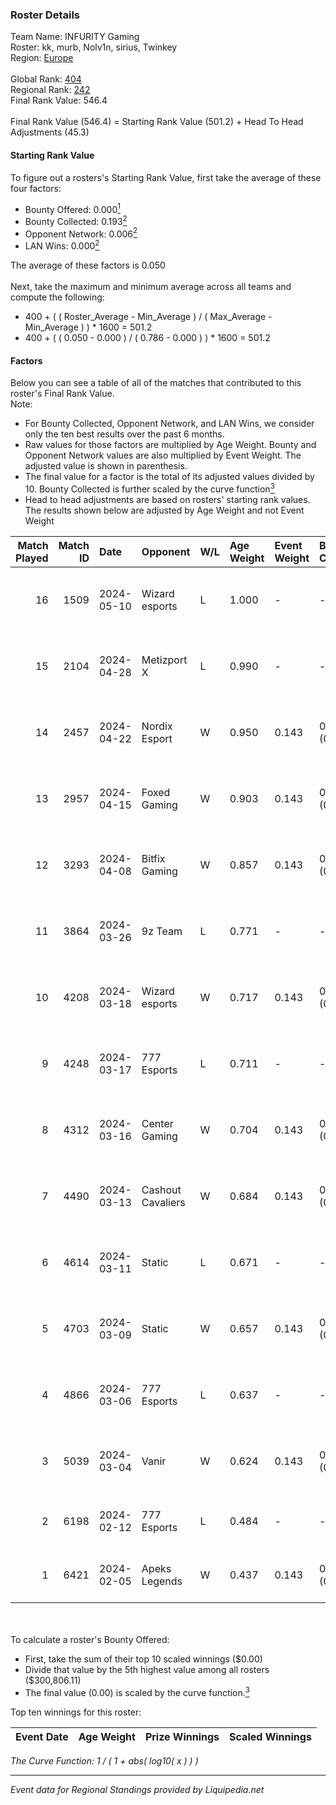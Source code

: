 ### Roster Details<br />
Team Name: INFURITY Gaming<br />
Roster: kk, murb, Nolv1n, sirius, Twinkey<br />
Region: [Europe]( ../standings_europe.md)<br />
<br />
Global Rank: [404](../standings_global.md)<br />
Regional Rank: [242]( ../standings_europe.md)<br />
Final Rank Value:  546.4<br />
<br />
Final Rank Value (546.4) = Starting Rank Value (501.2) + Head To Head Adjustments (45.3)<br />

#### Starting Rank Value<br />
To figure out a rosters's Starting Rank Value, first take the average of these four factors:<br />
- Bounty Offered: 0.000[<sup>1</sup>](#table2)
- Bounty Collected: 0.193[<sup>2</sup>](#table1)
- Opponent Network: 0.006[<sup>2</sup>](#table1)
- LAN Wins: 0.000[<sup>2</sup>](#table1)

The average of these factors is 0.050<br />
<br />
Next, take the maximum and minimum average across all teams and compute the following:<br />
- 400 + ( ( Roster_Average - Min_Average ) / ( Max_Average - Min_Average ) ) * 1600 = 501.2
- 400 + ( ( 0.050 - 0.000 ) / ( 0.786 - 0.000 ) ) * 1600 = 501.2


#### Factors<br />
Below you can see a table of all of the matches that contributed to this roster's Final Rank Value.<br />
Note:<br />

- For Bounty Collected, Opponent Network, and LAN Wins, we consider only the ten best results over the past 6 months.
- Raw values for those factors are multiplied by Age Weight. Bounty and Opponent Network values are also multiplied by Event Weight. The adjusted value is shown in parenthesis.
- The final value for a factor is the total of its adjusted values divided by 10. Bounty Collected is further scaled by the curve function[<sup>3</sup>](#curveFunction)
- Head to head adjustments are based on rosters' starting rank values. The results shown below are adjusted by Age Weight and not Event Weight
<span id="table1"></span><br />


| Match Played | Match ID | Date       | Opponent          | W/L | Age Weight | Event Weight | Bounty Collected | Opponent Network | LAN Wins  | H2H Adj. | Roster                             |
| -: | -: | :- | :- | :- | :- | :- | :- | :- | :- | -: | :- |
|           16 |     1509 | 2024-05-10 | Wizard esports    | L   | 1.000      | -            | -                | -                | -         |   -12.45 | kk, murb, Nolv1n, sirius, Twinkey  |
|           15 |     2104 | 2024-04-28 | Metizport X       | L   | 0.990      | -            | -                | -                | -         |    -9.34 | kk, murb, Nolv1n, sirius, Twinkey  |
|           14 |     2457 | 2024-04-22 | Nordix Esport     | W   | 0.950      | 0.143        | 0.002 (0.000)    | 0.106 (0.014)    | 0 (0.000) |    17.38 | kk, murb, Nolv1n, sirius, Twinkey  |
|           13 |     2957 | 2024-04-15 | Foxed Gaming      | W   | 0.903      | 0.143        | 0.000 (0.000)    | 0.077 (0.010)    | 0 (0.000) |    10.42 | kk, murb, Nolv1n, sirius, Twinkey  |
|           12 |     3293 | 2024-04-08 | Bitfix Gaming     | W   | 0.857      | 0.143        | 0.000 (0.000)    | 0.020 (0.002)    | 0 (0.000) |     8.40 | kk, murb, Nolv1n, sirius, Twinkey  |
|           11 |     3864 | 2024-03-26 | 9z Team           | L   | 0.771      | -            | -                | -                | -         |    -0.40 | kk, murb, Musashi, sirius, Twinkey |
|           10 |     4208 | 2024-03-18 | Wizard esports    | W   | 0.717      | 0.143        | 0.004 (0.000)    | 0.110 (0.011)    | 0 (0.000) |    14.50 | kk, murb, Nolv1n, sirius, Twinkey  |
|            9 |     4248 | 2024-03-17 | 777 Esports       | L   | 0.711      | -            | -                | -                | -         |    -4.41 | kk, Musashi, Pham, sirius, Twinkey |
|            8 |     4312 | 2024-03-16 | Center Gaming     | W   | 0.704      | 0.143        | 0.000 (0.000)    | 0.018 (0.002)    | 0 (0.000) |     7.57 | kk, Musashi, Pham, sirius, Twinkey |
|            7 |     4490 | 2024-03-13 | Cashout Cavaliers | W   | 0.684      | 0.143        | 0.000 (0.000)    | 0.000 (0.000)    | 0 (0.000) |     7.24 | kk, Nolv1n, Pham, sirius, Twinkey  |
|            6 |     4614 | 2024-03-11 | Static            | L   | 0.671      | -            | -                | -                | -         |   -10.76 | kk, murb, Nolv1n, sirius, Twinkey  |
|            5 |     4703 | 2024-03-09 | Static            | W   | 0.657      | 0.143        | 0.000 (0.000)    | 0.158 (0.015)    | 0 (0.000) |    10.35 | kk, Musashi, Pham, sirius, Twinkey |
|            4 |     4866 | 2024-03-06 | 777 Esports       | L   | 0.637      | -            | -                | -                | -         |    -4.09 | kk, Musashi, Pham, sirius, Twinkey |
|            3 |     5039 | 2024-03-04 | Vanir             | W   | 0.624      | 0.143        | 0.000 (0.000)    | 0.052 (0.005)    | 0 (0.000) |     9.02 | kk, murb, Nolv1n, sirius, Twinkey  |
|            2 |     6198 | 2024-02-12 | 777 Esports       | L   | 0.484      | -            | -                | -                | -         |    -3.09 | Arob, kk, Nolv1n, sirius, Twinkey  |
|            1 |     6421 | 2024-02-05 | Apeks Legends     | W   | 0.437      | 0.143        | 0.000 (0.000)    | 0.037 (0.002)    | 0 (0.000) |     4.96 | Arob, kk, Nolv1n, sirius, Twinkey  |

<br />
<span id="table2"></span><br />
To calculate a roster's Bounty Offered:<br />

- First, take the sum of their top 10 scaled winnings ($0.00)
- Divide that value by the 5th highest value among all rosters ($300,806.11)
- The final value (0.00) is scaled by the curve function.[<sup>3</sup>](#curveFunction)

Top ten winnings for this roster:<br />

| Event Date | Age Weight | Prize Winnings | Scaled Winnings |
| :- | -: | :- | :- |


<span id="curveFunction"></span>_The Curve Function: 1 / ( 1 + abs( log10( x ) ) )_<br />

---
_Event data for Regional Standings provided by Liquipedia.net_<br />
